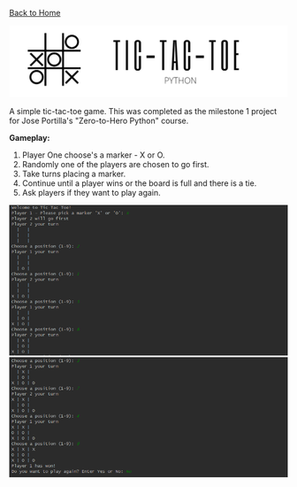 [Back to Home](https://teanlouise.github.io)

![tic_tac_toe_title](tic_tac_toe_title.PNG)

A simple tic-tac-toe game. This was completed as the milestone 1 project for Jose Portilla's "Zero-to-Hero Python" course. 

**Gameplay:**
1. Player One choose's a marker - X or O.
2. Randomly one of the players are chosen to go first.
3. Take turns placing a marker.
4. Continue until a player wins or the board is full and there is a tie.
5. Ask players if they want to play again.

![ttt_1](tic_tac_toe_ouput_1.png)
![ttt_2](tic_tac_toe_ouput_2.png)
